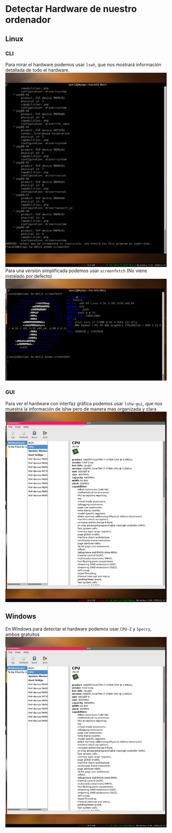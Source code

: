 # Detectar Hardware de nuestro ordenador
## Linux
### CLI
Para mirar el hardware podemos usar `lswh`, que nos mostrará información detallada de todo el hardware.
![alt text](hw/2.png "2")
Para una versión simplificada podemos usar `screenfetch` (No viene instalado por defecto)
![alt text](hw/1.png "2")
### GUI
Para ver el hardware con interfaz gráfica podemos usar `lshw-gui`, que nos muestra la información de lshw pero de manera mas organizada y clara
![alt text](hw/3.png "3")
## Windows
En Windows para detectar el hardware podemos usar `CPU-Z` y `Speccy`, ambos gratuitos
![alt text](hw/3.png "4")